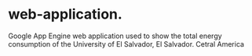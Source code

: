 # web-application.
Google App Engine web application used to show the total energy consumption of the University of El Salvador, El Salvador. Cetral America
